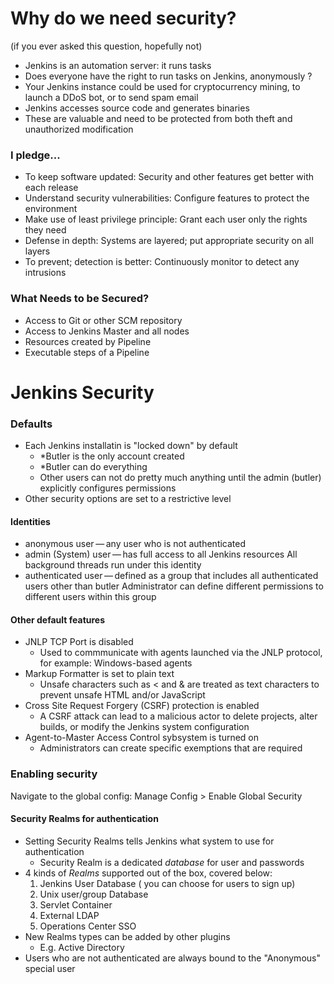 # Why do we need security? 
(if you ever asked this question, hopefully not)

- Jenkins is an automation server: it runs tasks
- Does everyone have the right to run tasks on Jenkins, anonymously ?
- Your Jenkins instance could be used for cryptocurrency mining, to launch a DDoS bot, or to send spam email
- Jenkins accesses source code and generates binaries
- These are valuable and need to be protected from both theft and unauthorized modification

### I pledge...


- To keep software updated: Security and other features get better with each release
- Understand security vulnerabilities: Configure features to protect the environment
- Make use of least privilege principle: Grant each user only the rights they need
- Defense in depth: Systems are layered; put appropriate security on all layers
- To prevent; detection is better: Continuously monitor to detect any intrusions

### What Needs to be Secured?

- Access to Git or other SCM repository
- Access to Jenkins Master and all nodes
- Resources created by Pipeline
- Executable steps of a Pipeline

# Jenkins Security

### Defaults

- Each Jenkins installatin is "locked down" by default
  - *Butler is the only account created
  - *Butler can do everything
  - Other users can not do pretty much anything until the admin (butler) explicitly configures permissions
- Other security options are set to a restrictive level

#### Identities

- anonymous user — any user who is not authenticated
- admin (System) user — has full access to all Jenkins resources
  All background threads run under this identity
- authenticated user — defined as a group that includes all authenticated users other than butler
  Administrator can define different permissions to different users within this group

#### Other default features

- JNLP TCP Port is disabled
  * Used to commmunicate with agents launched via the JNLP protocol, for example: Windows-based agents
- Markup Formatter is set to plain text
  * Unsafe characters such as < and & are treated as text characters to prevent unsafe HTML and/or JavaScript
- Cross Site Request Forgery (CSRF) protection is enabled 
  * A CSRF attack can lead to a malicious actor to delete projects, alter builds, or modify the Jenkins system configuration
- Agent-to-Master Access Control sybsystem is turned on
  * Administrators can create specific exemptions that are required
 
 
 ### Enabling security
 
 Navigate to the global config: Manage Config >  Enable Global Security
 
 #### Security Realms for authentication
 
- Setting Security Realms tells Jenkins what system to use for authentication
    * Security Realm is a dedicated *database* for user and passwords
- 4 kinds of *Realms* supported out of the box, covered below:
    1)  Jenkins User Database ( you can choose for users to sign up)
    2)  Unix user/group Database
    3)  Servlet Container
    4)  External LDAP
    5)  Operations Center SSO
- New Realms types can be added by other plugins
    * E.g. Active Directory
- Users who are not authenticated are always bound to the "Anonymous" special user
 

 
